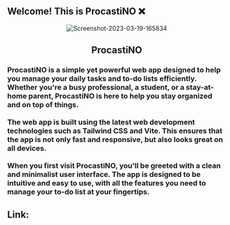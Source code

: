 ## Welcome! This is ProcastiNO ❌
<p align="center">
<img src="https://i.ibb.co/HDHrnRF/Screenshot-2023-03-19-165834.png" alt="Screenshot-2023-03-19-165834" border="0">
  <h2 align="center">ProcastiNO</h2>
</p>

<p>
<h3>ProcastiNO is a simple yet powerful web app designed to help you manage your daily tasks and to-do lists efficiently. Whether you're a busy professional, a student, or a stay-at-home parent, ProcastiNO is here to help you stay organized and on top of things.
<br/><br/>
The web app is built using the latest web development technologies such as Tailwind CSS and Vite. This ensures that the app is not only fast and responsive, but also looks great on all devices.
<br/><br/>
When you first visit ProcastiNO, you'll be greeted with a clean and minimalist user interface. The app is designed to be intuitive and easy to use, with all the features you need to manage your to-do list at your fingertips.</h3>
</p>

## Link: 
